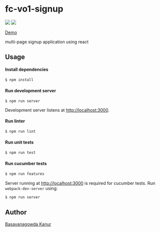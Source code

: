# fc-vo1-signup
![](https://github.com/gowda/fc-vo1-signup/workflows/lint-and-tests/badge.svg)
![](https://github.com/gowda/fc-vo1-signup/workflows/features/badge.svg)

[Demo](https://gowda.github.io/fc-vo1-signup/)

multi-page signup application using react

## Usage
#### Install dependencies
```bash
$ npm install
```

#### Run development server
```
$ npm run server
```

Development server listens at [http://localhost:3000](http://localhost:3000).

#### Run linter
```bash
$ npm run lint
```

#### Run unit tests
```bash
$ npm run test
```

#### Run cucumber tests
```bash
$ npm run features
```

Server running at [http://localhost:3000](http://localhost:3000) is required
for cucumber tests. Run `webpack-dev-server` using:
```bash
$ npm run server
```

## Author

[Basavanagowda Kanur](https://github.com/gowda)
